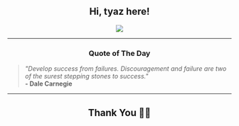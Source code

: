 <h2 align="center"> Hi, tyaz here!</h2>

<p align="center">
<a href="https://github.com/tyazx" alt="github streak"><img src="https://dvst-streak.herokuapp.com/?user=tyazx&theme=tokyonight&fire=DD472C"></a>
</p>

<hr>
<h3 align="center">Quote of The Day</h3>
<p align="center">
<blockquote>
<i>"Develop success from failures. Discouragement and failure are two of the surest stepping stones to success."</i>
<br>
<b>- Dale Carnegie</b>
</blockquote>
</p>


<hr>
<h2 align="center">Thank You 🙏🏼</h2>
